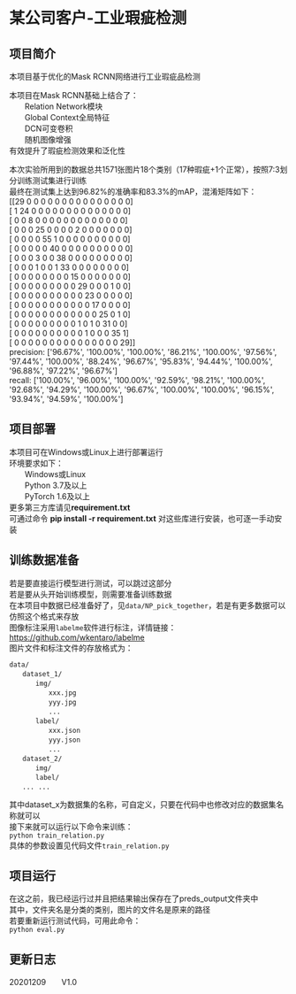 # 某公司客户-工业瑕疵检测
## 项目简介
本项目基于优化的Mask RCNN网络进行工业瑕疵品检测  

本项目在Mask RCNN基础上结合了：  
　　Relation Network模块  
　　Global Context全局特征  
　　DCN可变卷积  
　　随机图像增强  
有效提升了瑕疵检测效果和泛化性  
  
本次实验所用到的数据总共1571张图片18个类别（17种瑕疵+1个正常），按照7:3划分训练测试集进行训练  
最终在测试集上达到96.82%的准确率和83.3%的mAP，混淆矩阵如下：  
[[29  0  0  0  0  0  0  0  0  0  0  0  0  0  0  0]  
 [ 1 24  0  0  0  0  0  0  0  0  0  0  0  0  0  0]  
 [ 0  0  8  0  0  0  0  0  0  0  0  0  0  0  0  0]  
 [ 0  0  0 25  0  0  0  0  2  0  0  0  0  0  0  0]  
 [ 0  0  0  0 55  1  0  0  0  0  0  0  0  0  0  0]  
 [ 0  0  0  0  0 40  0  0  0  0  0  0  0  0  0  0]  
 [ 0  0  0  3  0  0 38  0  0  0  0  0  0  0  0  0]  
 [ 0  0  0  1  0  0  1 33  0  0  0  0  0  0  0  0]  
 [ 0  0  0  0  0  0  0  0 15  0  0  0  0  0  0  0]  
 [ 0  0  0  0  0  0  0  0  0 29  0  0  0  1  0  0]  
 [ 0  0  0  0  0  0  0  0  0  0 23  0  0  0  0  0]  
 [ 0  0  0  0  0  0  0  0  0  0  0 17  0  0  0  0]  
 [ 0  0  0  0  0  0  0  0  0  0  0  0 25  0  1  0]  
 [ 0  0  0  0  0  0  0  0  0  1  0  1  0 31  0  0]  
 [ 0  0  0  0  0  0  0  0  0  0  1  0  0  0 35  1]  
 [ 0  0  0  0  0  0  0  0  0  0  0  0  0  0  0 29]]  
precision: ['96.67%', '100.00%', '100.00%', '86.21%', '100.00%', '97.56%', '97.44%', '100.00%', '88.24%', '96.67%', '95.83%', '94.44%', '100.00%', '96.88%', '97.22%', '96.67%']  
recall: ['100.00%', '96.00%', '100.00%', '92.59%', '98.21%', '100.00%', '92.68%', '94.29%', '100.00%', '96.67%', '100.00%', '100.00%', '96.15%', '93.94%', '94.59%', '100.00%']  



## 项目部署
本项目可在Windows或Linux上进行部署运行  
环境要求如下：  
　　Windows或Linux  
　　Python 3.7及以上  
　　PyTorch 1.6及以上  
更多第三方库请见**requirement.txt**  
可通过命令 **pip install -r requirement.txt** 对这些库进行安装，也可逐一手动安装  

## 训练数据准备
若是要直接运行模型进行测试，可以跳过这部分  
若是要从头开始训练模型，则需要准备训练数据  
在本项目中数据已经准备好了，见`data/NP_pick_together`，若是有更多数据可以仿照这个格式来存放   
图像标注采用`labelme`软件进行标注，详情链接：https://github.com/wkentaro/labelme  
图片文件和标注文件的存放格式为：  
~~~~
data/  
　　dataset_1/  
　　　　img/  
　　　　　　xxx.jpg  
　　　　　　yyy.jpg  
　　　　　　...  
　　　　label/  
　　　　　　xxx.json  
　　　　　　yyy.json  
　　　　　　...  
　　dataset_2/  
　　　　img/  
　　　　label/   
　　... ...  
~~~~
其中dataset_x为数据集的名称，可自定义，只要在代码中也修改对应的数据集名称就可以  
接下来就可以运行以下命令来训练：  
`python train_relation.py`   
具体的参数设置见代码文件`train_relation.py`


## 项目运行
在这之前，我已经运行过并且把结果输出保存在了preds_output文件夹中  
其中，文件夹名是分类的类别，图片的文件名是原来的路径  
若要重新运行测试代码，可用此命令：  
`python eval.py`    

## 更新日志
20201209　　V1.0
